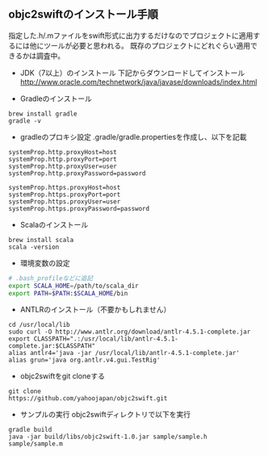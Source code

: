 objc2swiftのインストール手順
---
指定した.h/.mファイルをswift形式に出力するだけなのでプロジェクトに適用するには他にツールが必要と思われる。
既存のプロジェクトにどれぐらい適用できるかは調査中。

* JDK（7以上）のインストール
下記からダウンロードしてインストール
http://www.oracle.com/technetwork/java/javase/downloads/index.html

* Gradleのインストール

```
brew install gradle
gradle -v
```

* gradleのプロキシ設定
.gradle/gradle.propertiesを作成し、以下を記載


```
systemProp.http.proxyHost=host
systemProp.http.proxyPort=port
systemProp.http.proxyUser=user
systemProp.http.proxyPassword=password

systemProp.https.proxyHost=host
systemProp.https.proxyPort=port
systemProp.https.proxyUser=user
systemProp.https.proxyPassword=password
```

* Scalaのインストール

```
brew install scala
scala -version
```

* 環境変数の設定

```bash
# .bash_profileなどに追記
export SCALA_HOME=/path/to/scala_dir
export PATH=$PATH:$SCALA_HOME/bin
```

* ANTLRのインストール（不要かもしれません）

```
cd /usr/local/lib
sudo curl -O http://www.antlr.org/download/antlr-4.5.1-complete.jar
export CLASSPATH=".:/usr/local/lib/antlr-4.5.1-complete.jar:$CLASSPATH"
alias antlr4='java -jar /usr/local/lib/antlr-4.5.1-complete.jar'
alias grun='java org.antlr.v4.gui.TestRig'
```

* objc2swiftをgit cloneする

```
git clone  
https://github.com/yahoojapan/objc2swift.git
```

* サンプルの実行
objc2swiftディレクトリで以下を実行

```
gradle build
java -jar build/libs/objc2swift-1.0.jar sample/sample.h sample/sample.m
```
